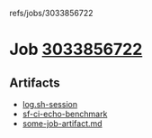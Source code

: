 refs/jobs/3033856722

# Job [3033856722](https://github.com/rokmoln/support-firecloud/runs/3033856722?check_suite_focus=true)

## Artifacts

* [log.sh-session](log.sh-session)
* [sf-ci-echo-benchmark](sf-ci-echo-benchmark)
* [some-job-artifact.md](some-job-artifact.md)


